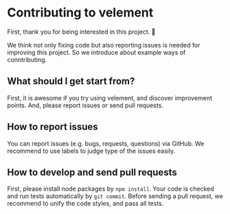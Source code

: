 # Contributing to velement

First, thank you for being interested in this project. 🎉

We think not only fixing code but also reporting issues is needed for improving this project.
So we introduce about example ways of conntributing.

## What should I get start from?

First, it is awesome if you try using velement, and discover improvement points.
And, please report issues or send pull requests.

## How to report issues

You can report issues (e.g. bugs, requests, questions) via GitHub.
We recommend to use labels to judge type of the issues easily.

## How to develop and send pull requests

First, please install node packages by `npm install`.
Your code is checked and run tests automatically by `git commit`.
Before sending a pull request, we recommend to unify the code styles, and pass all tests.

